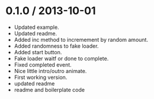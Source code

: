 
0.1.0 / 2013-10-01 
==================

  * Updated example.
  * Updated readme.
  * Added inc method to incremement by random amount.
  * Added randomness to fake loader.
  * Added start button.
  * Fake loader waitf or done to complete.
  * Fixed completed event.
  * Nice little intro/outro animate.
  * First working version.
  * updated readme
  * readme and boilerplate code
